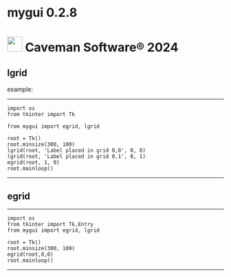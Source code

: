 
# mygui 0.2.8

# <img src="https://raw.githubusercontent.com/Caveman-Software/mygui/main/Icon.png" width="35" height="35">  Caveman Software® 2024

## lgrid

example:

---

    import os
    from tkinter import Tk

    from mygui import egrid, lgrid

    root = Tk()
    root.minsize(300, 100)
    lgrid(root, 'Label placed in grid 0,0', 0, 0)
    lgrid(root, 'Label placed in grid 0,1', 0, 1)
    egrid(root, 1, 0)
    root.mainloop()
---

## egrid

---

    import os
    from tkinter import Tk,Entry
    from mygui import egrid, lgrid

    root = Tk()
    root.minsize(300, 100)
    egrid(root,0,0)
    root.mainloop()

---
